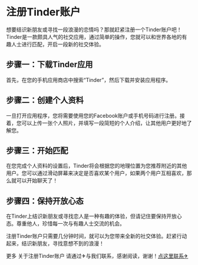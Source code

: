 # 注册Tinder账户

想要结识新朋友或寻找一段浪漫的恋情吗？那就赶紧注册一个Tinder账户吧！Tinder是一款颇具人气的社交应用，通过简单的操作，您就可以和世界各地的有趣人士进行匹配，开启一段新的社交体验。

## 步骤一：下载Tinder应用
首先，在您的手机应用商店中搜索“Tinder”，然后下载并安装应用程序。

## 步骤二：创建个人资料
一旦打开应用程序，您将需要使用您的Facebook账户或手机号码进行注册。接着，您可以上传一张个人照片，并填写一段简短的个人介绍，让其他用户更好地了解您。

## 步骤三：开始匹配
在您完成个人资料的设置后，Tinder将会根据您的地理位置为您推荐附近的其他用户。您可以通过滑动屏幕来决定是否喜欢某个用户，如果两个用户互相喜欢，那么就可以开始聊天了！

## 步骤四：保持开放心态
在Tinder上结识新朋友或寻找恋人是一种有趣的体验，但请记住要保持开放心态。尊重他人，珍惜每一次与有趣人士交流的机会。

注册Tinder账户只需要几分钟时间，就可以为您带来全新的社交体验。赶紧行动起来，结识新朋友，寻找意想不到的浪漫！

更多 关于注册Tinder账户 请通过✈与我们联系，感谢阅读，谢谢！[点这里联系✈](https://ss.k02.cc)